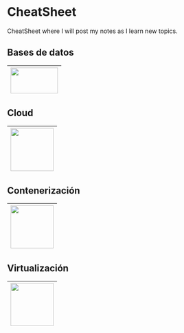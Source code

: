 # CheatSheet
CheatSheet where I will post my notes as I learn new topics.

## Bases de datos
| [<img src="https://upload.wikimedia.org/wikipedia/commons/8/87/Sql_data_base_with_logo.png" width="110" height="60">](https://github.com/willimhw/CS-SQL.git)|
| ------------- | 

## Cloud
|[<img src="https://uxwing.com/wp-content/themes/uxwing/download/brands-and-social-media/aws-icon.png" width="100" height="100">](https://github.com/willimhw/CS-AWS.git)|
| ------------- | 

## Contenerización
|[<img src="https://seeklogo.com/images/D/docker-logo-6D6F987702-seeklogo.com.png" width="100" height="100">](https://github.com/willimhw/CS-Docker.git)|
| ------------- | 

## Virtualización
|[<img src="https://upload.wikimedia.org/wikipedia/commons/7/7d/VMware_Workstation_Icon.png" width="100" height="100">](https://github.com/willimhw/CS-VMware.git)|
| ------------- | 
